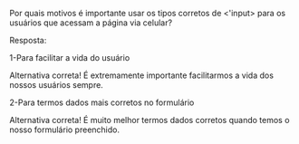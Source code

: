Por quais motivos é importante usar os tipos corretos de <'input> para os usuários que acessam a página via celular?

Resposta:

1-Para facilitar a vida do usuário

Alternativa correta! É extremamente importante facilitarmos a vida dos nossos usuários sempre.


2-Para termos dados mais corretos no formulário


Alternativa correta! É muito melhor termos dados corretos quando temos o nosso formulário preenchido.
